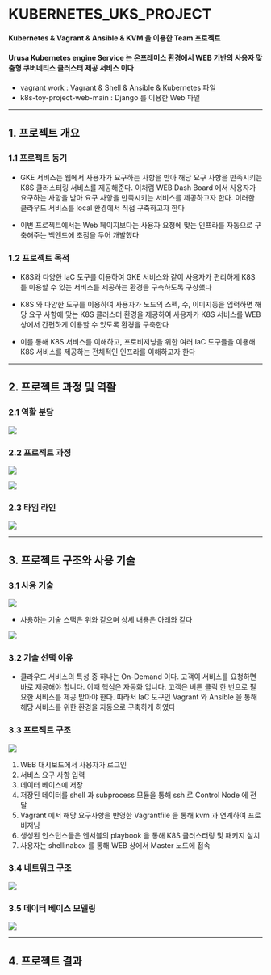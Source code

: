 # KUBERNETES_UKS_PROJECT

#### Kubernetes & Vagrant & Ansible & KVM 을 이용한 Team 프로젝트
#### Urusa Kubernetes engine Service 는 온프레미스 환경에서 WEB 기반의 사용자 맞춤형 쿠버네티스 클러스터 제공 서비스 이다
- vagrant work : Vagrant & Shell & Ansible & Kubernetes 파일
- k8s-toy-project-web-main : Django 를 이용한 Web 파일

---

## 1. 프로젝트 개요

### 1.1 프로젝트 동기

- GKE 서비스는 웹에서 사용자가 요구하는 사항을 받아 해당 요구 사항을 만족시키는 K8S 클러스터링 서비스를 제공해준다. 이처럼 WEB Dash Board 에서 사용자가 요구하는 사항을 받아 요구 사항을 만족시키는 서비스를 제공하고자 한다. 이러한 클라우드 서비스를 local 환경에서 직접 구축하고자 한다

- 이번 프로젝트에서는 Web 페이지보다는 사용자 요청에 맞는 인프라를 자동으로 구축해주는 백엔드에 초점을 두어 개발했다

### 1.2 프로젝트 목적

- K8S와 다양한 IaC 도구를 이용하여 GKE 서비스와 같이 사용자가 편리하게 K8S 를 이용할 수 있는 서비스를 제공하는 환경을 구축하도록 구상했다

- K8S 와 다양한 도구를 이용하여 사용자가 노드의 스펙, 수, 이미지등을 입력하면 해당 요구 사항에 맞는 K8S 클러스터 환경을 제공하여 사용자가 K8S 서비스를 WEB 상에서 간편하게 이용할 수 있도록 환경을 구축한다

- 이를 통해 K8S 서비스를 이해하고, 프로비저닝을 위한 여러 IaC 도구들을 이용해 K8S 서비스를 제공하는 전체적인 인프라를 이해하고자 한다

---

## 2. 프로젝트 과정 및 역활

### 2.1 역활 분담

![](https://velog.velcdn.com/images/lijahong/post/86785745-b4f5-4b2a-b0f3-1dd3db4b9ad9/image.png)

### 2.2 프로젝트 과정

![](https://velog.velcdn.com/images/lijahong/post/1cc574db-d923-404b-8ecc-11b2fd8b0001/image.png)

![](https://velog.velcdn.com/images/lijahong/post/55bc408e-f87b-416c-be90-0890de7ee2ce/image.png)

### 2.3 타임 라인

![](https://velog.velcdn.com/images/lijahong/post/a064b3b4-f971-462c-bd6b-d6e3ea9c67be/image.png)

---

## 3. 프로젝트 구조와 사용 기술

### 3.1 사용 기술

![](https://velog.velcdn.com/images/lijahong/post/82b90f90-429d-4452-bf60-74759312531a/image.png)
- 사용하는 기술 스택은 위와 같으며 상세 내용은 아래와 같다

![](https://velog.velcdn.com/images/lijahong/post/3d71f601-0f9c-444e-b93f-e1172f3ca824/image.png)

### 3.2 기술 선택 이유

- 클라우드 서비스의 특성 중 하나는 On-Demand 이다. 고객이 서비스를 요청하면 바로 제공해야 합니다. 이때 핵심은 자동화 입니다. 고객은 버튼 클릭 한 번으로 필요한 서비스를 제공 받아야 한다. 따라서 IaC 도구인 Vagrant 와 Ansible 을 통해 해당 서비스를 위한 환경을 자동으로 구축하게 하였다

### 3.3 프로젝트 구조

![](https://velog.velcdn.com/images/lijahong/post/17da91b7-8774-46e6-8bac-f99fe6ea2b37/image.png)

1. WEB 대시보드에서 사용자가 로그인
2. 서비스 요구 사항 입력
3. 데이터 베이스에 저장
4. 저장된 데이터를 shell 과 subprocess 모듈을 통해 ssh 로 Control Node 에 전달
5. Vagrant 에서 해당 요구사항을 반영한 Vagrantfile 을 통해 kvm 과 연계하여 프로비저닝
6. 생성된 인스턴스들은 엔서블의 playbook 을 통해 K8S 클러스터링 및 패키지 설치
7. 사용자는 shellinabox 를 통해 WEB 상에서 Master 노드에 접속

### 3.4 네트워크 구조

![](https://velog.velcdn.com/images/lijahong/post/fd545bed-154f-4106-883d-bd90d1eaeb80/image.png)

### 3.5 데이터 베이스 모델링

![](https://velog.velcdn.com/images/lijahong/post/2c88b269-90ae-47ac-9517-075bec8c5090/image.png)

---

## 4. 프로젝트 결과
